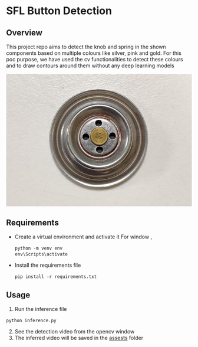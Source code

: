 # SFL Button Detection

## Overview
This project repo aims to detect the knob and spring in the shown components based on multiple colours like silver, pink and gold. For this poc purpose, we have used the cv functionalities to detect these colours and to draw contours around them without any deep learning models

![Component without spring](assests/Media(2).jpg)
<!-- ![Component with spring](assests/Media(5).jpg) -->

## Requirements

- Create a virtual environment and activate it
    For window , 
    ```
    python -m venv env
    env\Scripts\activate
    ```
- Install the requirements file
    ```
    pip install -r requirements.txt
    ```

## Usage

1. Run the inference file
```
python inference.py
```
2. See the detection video from the opencv window
3. The inferred video will be saved in the [assests](assests) folder

